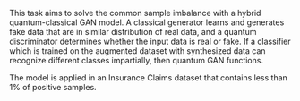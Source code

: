 This task aims to solve the common sample imbalance with a hybrid quantum-classical GAN model. A classical
generator learns and generates fake data that are in similar distribution of real data, and a quantum discriminator
determines whether the input data is real or fake. If a classifier which is trained on the augmented dataset with
synthesized data can recognize different classes impartially, then quantum GAN functions.

The model is applied in an Insurance Claims dataset that contains less than 1% of positive samples.
